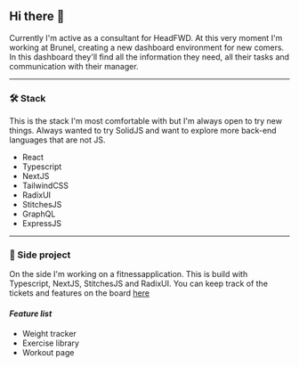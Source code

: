 ## Hi there 👋

Currently I'm active as a consultant for HeadFWD. At this very moment I'm working at Brunel, creating a new dashboard environment for new comers. In this dashboard they'll find all the information they need, all their tasks and communication with their manager.

---
### 🛠️ Stack

This is the stack I'm most comfortable with but I'm always open to try new things. Always wanted to try SolidJS and want to explore more back-end languages that are not JS.

- React 
- Typescript
- NextJS
- TailwindCSS
- RadixUI
- StitchesJS
- GraphQL
- ExpressJS

---

### 💼 Side project

On the side I'm working on a fitnessapplication. This is build with Typescript, NextJS, StitchesJS and RadixUI. You can keep track of the tickets and features on the board [here](https://github.com/users/diederikeen/projects/1/views/1)

####  _Feature list_

- Weight tracker
- Exercise library
- Workout page
